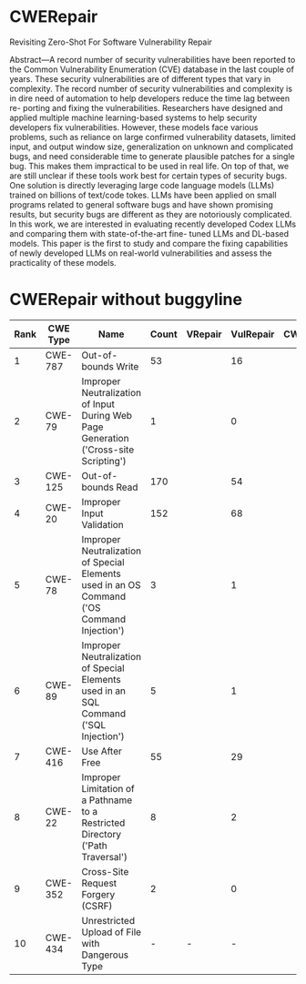 # CWERepair
Revisiting Zero-Shot For Software Vulnerability Repair


Abstract—A record number of security vulnerabilities have
been reported to the Common Vulnerability Enumeration (CVE)
database in the last couple of years. These security vulnerabilities
are of different types that vary in complexity. The record number
of security vulnerabilities and complexity is in dire need of
automation to help developers reduce the time lag between re-
porting and fixing the vulnerabilities. Researchers have designed
and applied multiple machine learning-based systems to help
security developers fix vulnerabilities. However, these models
face various problems, such as reliance on large confirmed
vulnerability datasets, limited input, and output window size,
generalization on unknown and complicated bugs, and need
considerable time to generate plausible patches for a single bug.
This makes them impractical to be used in real life. On top of
that, we are still unclear if these tools work best for certain
types of security bugs. One solution is directly leveraging large
code language models (LLMs) trained on billions of text/code
tokes. LLMs have been applied on small programs related to
general software bugs and have shown promising results, but
security bugs are different as they are notoriously complicated.
In this work, we are interested in evaluating recently developed
Codex LLMs and comparing them with state-of-the-art fine-
tuned LLMs and DL-based models. This paper is the first to
study and compare the fixing capabilities of newly developed
LLMs on real-world vulnerabilities and assess the practicality of
these models.

# CWERepair without buggyline

| Rank | CWE Type | Name                                                                                       | Count | VRepair | VulRepair | CWERepair |
|------|----------|--------------------------------------------------------------------------------------------|-------|---------|-----------|-----------|
| 1    | CWE-787  | Out-of-bounds Write                                                                        | 53    |         | 16        |           |
| 2    | CWE-79   | Improper Neutralization of Input During Web Page Generation ('Cross-site Scripting')       | 1     |         | 0         |           |
| 3    | CWE-125  | Out-of-bounds Read                                                                         | 170   |         | 54        |           |
| 4    | CWE-20   | Improper Input Validation                                                                  | 152   |         | 68        |           |
| 5    | CWE-78   | Improper Neutralization of Special Elements used in an OS Command ('OS Command Injection') | 3     |         | 1         |           |
| 6    | CWE-89   | Improper Neutralization of Special Elements used in an SQL Command ('SQL Injection')       | 5     |         | 1         |           |
| 7    | CWE-416  | Use After Free                                                                             | 55    |         | 29        |           |
| 8    | CWE-22   | Improper Limitation of a Pathname to a Restricted Directory ('Path Traversal')             | 8     |         | 2         |           |
| 9    | CWE-352  | Cross-Site Request Forgery (CSRF)                                                          | 2     |         | 0         |           |
| 10   | CWE-434  | Unrestricted Upload of File with Dangerous Type                                            | -     | -       | -         |           |
